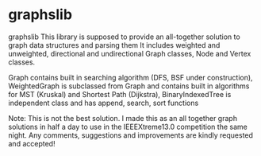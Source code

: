 # graphslib
graphslib
This library is supposed to provide an all-together solution to graph data structures and parsing them
It includes weighted and unweighted, directional and undirectional Graph classes, Node and Vertex classes.

Graph contains built in searching algorithm (DFS, BSF under construction),
WeightedGraph is subclassed from Graph and contains built in algorithms for MST (Kruskal) and Shortest Path (Dijkstra),
BinaryIndexedTree is independent class and has append, search, sort functions

Note: This is not the best solution. I made this as an all together graph solutions in half a day to use in the
IEEEXtreme13.0 competition the same night. Any comments, suggestions and improvements are kindly requested and accepted!
